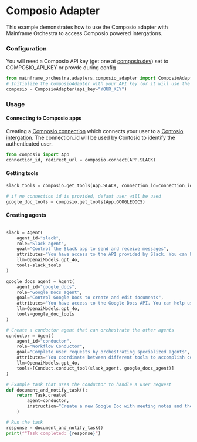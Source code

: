 # Composio Adapter

This example demonstrates how to use the Composio adapter with Mainframe Orchestra to access Composio powered intergations.

### Configuration

You will need a Composio API key (get one at [composio.dev](https://composio.dev)) set to COMPOSIO_API_KEY or provde during config

```python
from mainframe_orchestra.adapters.composio_adapter import ComposioAdapter
# Initialize the ComposioAdapter with your API key (or it will use the COMPOSIO_API_KEY env variable)
composio = ComposioAdapter(api_key="YOUR_KEY")
```

### Usage

#### Connecting to Composio apps
Creating a [Composio connection](https://docs.composio.dev/concepts/auth#connection) which connects your user to a [Contosio intergation](https://docs.composio.dev/concepts/auth#integration).
The connection_id will be used by Contosio to identify the authenticated user.
```python
from composio import App
connection_id, redirect_url = composio.connect(APP.SLACK)
```

#### Getting tools

```python
slack_tools = composio.get_tools(App.SLACK, connection_id=connection_id)

# if no connection id is provided, defaut user will be used
google_doc_tools = composio.get_tools(App.GOOGLEDOCS)
```

#### Creating agents
```python

slack = Agent(
    agent_id="slack",
    role="Slack agent",
    goal="Control the Slack app to send and receive messages",
    attributes="You have access to the API provided by Slack. You can help users send and receive messages to a channel and to a single person.",
    llm=OpenaiModels.gpt_4o,
    tools=slack_tools
)

google_docs_agent = Agent(
    agent_id="google_docs",
    role="Google Docs agent",
    goal="Control Google Docs to create and edit documents",
    attributes="You have access to the Google Docs API. You can help users create and edit documents.",
    llm=OpenaiModels.gpt_4o,
    tools=google_doc_tools
)

# Create a conductor agent that can orchestrate the other agents
conductor = Agent(
    agent_id="conductor",
    role="Workflow Conductor",
    goal="Complete user requests by orchestrating specialized agents",
    attributes="You coordinate between different tools to accomplish complex tasks.",
    llm=OpenaiModels.gpt_4o,
    tools=[Conduct.conduct_tool(slack_agent, google_docs_agent)]
)

# Example task that uses the conductor to handle a user request
def document_and_notify_task():
    return Task.create(
        agent=conductor,
        instruction="Create a new Google Doc with meeting notes and then notify the team in Slack that the notes are ready."
    )

# Run the task
response = document_and_notify_task()
print(f"Task completed: {response}")

```
